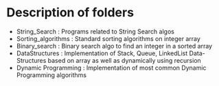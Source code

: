 # Description of folders 
- String_Search      : Programs related to String Search algos
- Sorting_algorithms : Standard sorting algorithms on integer array
- Binary_search      : Binary search algo to find an integer in a sorted array
- DataStructures     : Implementation of Stack, Queue, LinkedList Data-Structures based on array as well as dynamically using recursion
- Dynamic Programming : Implementation of most common Dynamic Programming algorithms